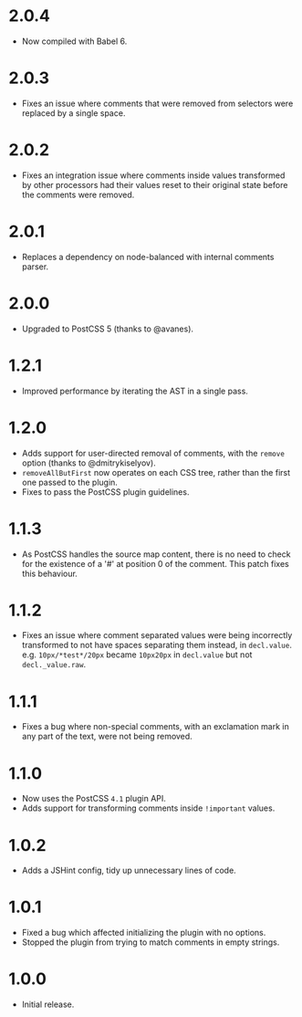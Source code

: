 <h1 id="2.0.4">2.0.4</h1>

<ul>
<li>Now compiled with Babel 6.</li>
</ul>

<h1 id="2.0.3">2.0.3</h1>

<ul>
<li>Fixes an issue where comments that were removed from selectors were replaced
by a single space.</li>
</ul>

<h1 id="2.0.2">2.0.2</h1>

<ul>
<li>Fixes an integration issue where comments inside values transformed by other
processors had their values reset to their original state before the
comments were removed.</li>
</ul>

<h1 id="2.0.1">2.0.1</h1>

<ul>
<li>Replaces a dependency on node-balanced with internal comments parser.</li>
</ul>

<h1 id="2.0.0">2.0.0</h1>

<ul>
<li>Upgraded to PostCSS 5 (thanks to @avanes).</li>
</ul>

<h1 id="1.2.1">1.2.1</h1>

<ul>
<li>Improved performance by iterating the AST in a single pass.</li>
</ul>

<h1 id="1.2.0">1.2.0</h1>

<ul>
<li>Adds support for user-directed removal of comments, with the <code>remove</code>
option (thanks to @dmitrykiselyov).</li>
<li><code>removeAllButFirst</code> now operates on each CSS tree, rather than the first one
passed to the plugin.</li>
<li>Fixes to pass the PostCSS plugin guidelines.</li>
</ul>

<h1 id="1.1.3">1.1.3</h1>

<ul>
<li>As PostCSS handles the source map content, there is no need to check for
the existence of a '#' at position 0 of the comment. This patch fixes this
behaviour.</li>
</ul>

<h1 id="1.1.2">1.1.2</h1>

<ul>
<li>Fixes an issue where comment separated values were being incorrectly
transformed to not have spaces separating them instead, in <code>decl.value</code>.
e.g. <code>10px/*test*/20px</code> became <code>10px20px</code> in <code>decl.value</code> but not
<code>decl._value.raw</code>.</li>
</ul>

<h1 id="1.1.1">1.1.1</h1>

<ul>
<li>Fixes a bug where non-special comments, with an exclamation mark in any part
of the text, were not being removed.</li>
</ul>

<h1 id="1.1.0">1.1.0</h1>

<ul>
<li>Now uses the PostCSS <code>4.1</code> plugin API.</li>
<li>Adds support for transforming comments inside <code>!important</code> values.</li>
</ul>

<h1 id="1.0.2">1.0.2</h1>

<ul>
<li>Adds a JSHint config, tidy up unnecessary lines of code.</li>
</ul>

<h1 id="1.0.1">1.0.1</h1>

<ul>
<li>Fixed a bug which affected initializing the plugin with no options.</li>
<li>Stopped the plugin from trying to match comments in empty strings.</li>
</ul>

<h1 id="1.0.0">1.0.0</h1>

<ul>
<li>Initial release.</li>
</ul>
